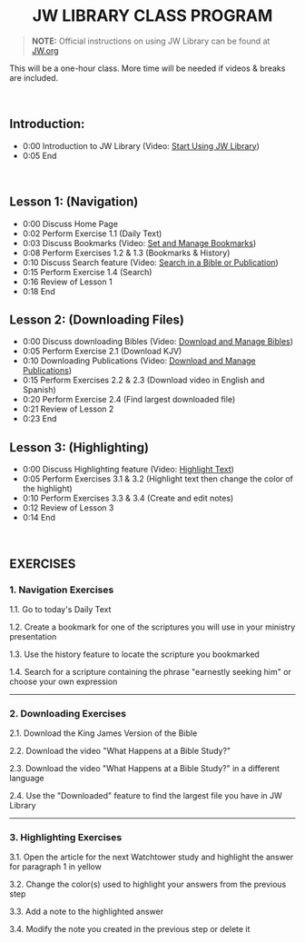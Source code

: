 <h1 align="center"><span style="font-variant: small-caps;">JW LIBRARY CLASS PROGRAM</span></h1>

> **NOTE:** Official instructions on using JW Library can be found at [JW.org](https://www.jw.org/en/online-help/jw-library/)

This will be a one-hour class.  More time will be needed if videos & breaks are included.

<br>

## Introduction:
- 0:00 Introduction to JW Library (Video: [Start Using JW Library](https://www.jw.org/en/online-help/jw-library/android/features/))
- 0:05 End

<br>

## Lesson 1: (Navigation)
- 0:00 Discuss Home Page 
- 0:02 Perform Exercise 1.1 (Daily Text)
- 0:03 Discuss Bookmarks (Video: [Set and Manage Bookmarks](https://www.jw.org/en/online-help/jw-library/android/bookmarks/))
- 0:08 Perform Exercises 1.2 & 1.3 (Bookmarks & History)
- 0:10 Discuss Search feature (Video: [Search in a Bible or Publication](https://www.jw.org/en/online-help/jw-library/android/search/))
- 0:15 Perform Exercise 1.4 (Search)
- 0:16 Review of Lesson 1
- 0:18 End

## Lesson 2: (Downloading Files)
- 0:00 Discuss downloading Bibles (Video: [Download and Manage Bibles](https://www.jw.org/en/online-help/jw-library/android/bibles/))
- 0:05 Perform Exercise 2.1 (Download KJV)
- 0:10 Downloading Publications (Video: [Download and Manage Publications](https://www.jw.org/en/online-help/jw-library/android/publications/))
- 0:15 Perform Exercises 2.2 & 2.3 (Download video in English and Spanish)
- 0:20 Perform Exercise 2.4 (Find largest downloaded file)
- 0:21 Review of Lesson 2
- 0:23 End

## Lesson 3: (Highlighting)
- 0:00 Discuss Highlighting feature (Video: [Highlight Text](https://www.jw.org/en/online-help/jw-library/android/highlight-text/))
- 0:05 Perform Exercises 3.1 & 3.2 (Highlight text then change the color of the highlight)
- 0:10 Perform Exercises 3.3 & 3.4 (Create and edit notes)
- 0:12 Review of Lesson 3
- 0:14 End

<br>

## EXERCISES

### 1. Navigation Exercises

1.1. Go to today's Daily Text

1.2. Create a bookmark for one of the scriptures you will use in your ministry presentation

1.3. Use the history feature to locate the scripture you bookmarked

1.4. Search for a scripture containing the phrase "earnestly seeking him" or choose your own expression

---

### 2. Downloading Exercises

2.1. Download the King James Version of the Bible

2.2. Download the video "What Happens at a Bible Study?"

2.3. Download the video "What Happens at a Bible Study?" in a different language

2.4. Use the "Downloaded" feature to find the largest file you have in JW Library

---

### 3. Highlighting Exercises

3.1. Open the article for the next Watchtower study and highlight the answer for paragraph 1 in yellow

3.2. Change the color(s) used to highlight your answers from the previous step

3.3. Add a note to the highlighted answer

3.4. Modify the note you created in the previous step or delete it
